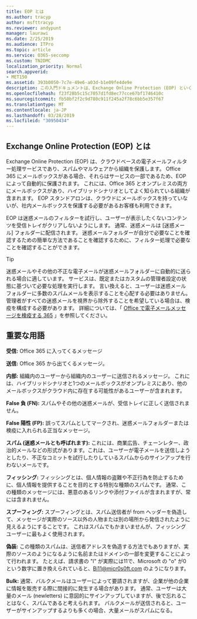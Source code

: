 ```yaml
---
title: EOP とは
ms.author: tracyp
author: msfttracyp
ms.reviewer: andypunt
manager: laurawi
ms.date: 2/25/2019
ms.audience: ITPro
ms.topic: article
ms.service: O365-seccomp
ms.custom: TN2DMC
localization_priority: Normal
search.appverid:
- MET150
ms.assetid: 393b0050-7c7e-49e6-a03d-b1e09fe4de9e
description: この入門ドキュメントは、Exchange Online Protection (EOP) といくつかの重要な用語を理解するのに役立ちます。 これは、exchange Online のクラウドホスト型メールボックスを保護している、または exchange Server 2016 などの社内メールボックスを保護している EOP スタンドアロンのお客様に対して適用されます。
ms.openlocfilehash: f23f28b5c15c7057d1fd8ec77cce67bf1746410c
ms.sourcegitcommit: fb50bf2f2c9d780c911f245a2f78c6bb5e357f67
ms.translationtype: MT
ms.contentlocale: ja-JP
ms.lasthandoff: 03/28/2019
ms.locfileid: "30950434"
---
```

## <a name="what-is-exchange-online-protection-eop"></a>Exchange Online Protection (EOP) とは

Exchange Online Protection (EOP) は、クラウドベースの電子メールフィルター処理サービスであり、スパムやマルウェアから組織を保護します。 Office 365 にメールボックスがある場合、それらはサービスの一部であるため、EOP によって自動的に保護されます。 これには、Office 365 とオンプレミスの両方にメールボックスがあり、ハイブリッドシナリオとしてよく知られている組織が含まれます。 EOP スタンドアロンは、クラウドにメールボックスを持っていないが、社内メールボックスを保護する必要があるお客様も利用できます。 

EOP は迷惑メールのフィルターを試行し、ユーザーが表示したくないコンテンツを受信トレイがクリアしないようにします。 通常、迷惑メールは [迷惑メール] フォルダーに配信されます。 迷惑メールフォルダーが自分で必要なことを確認するための簡単な方法であることを確認するために、フィルター処理で必要なことを確認することができます。  

> [!TIP]
> 迷惑メールやその他の不正な電子メールが迷惑メールフォルダーに自動的に送られる場合に適しています。 サービスは、既定またはカスタムの管理者設定の状態に基づいて必要な処理を実行します。 言い換えると、ユーザーは迷惑メールフォルダーに多数のスパムメールを表示することを心配する必要はありません。 管理者がすべての迷惑メールを視界から除外することを希望している場合は、検疫を構成する必要があります。 詳細については、「 [Office で電子メールメッセージを検疫する 365](../quarantine-email-messages.md) 」を参照してください。

## <a name="important-terms"></a>重要な用語

**受信:** Office 365 に入ってくるメッセージ

**送信:** Office 365 から出てくるメッセージ。

**内部:** 組織内のユーザーから組織内のユーザーに送信されるメッセージ。 これには、ハイブリッドシナリオと1つのメールボックスがオンプレミスにあり、他のメールボックスがクラウド内に存在する可能性があるユーザーが含まれます。

**False 負 (FN):** スパムやその他の迷惑メールが、受信トレイに正しく送信されません。

**False 陽性 (FP):** 誤ってスパムとしてマークされ、迷惑メールフォルダーまたは検疫に入れられる正当なメッセージ。

**スパム (迷惑メールとも呼ばれます):** これには、商業広告、チェーンレター、政治的メールなどの形式があります。これは、ユーザーが電子メールを送信しようとしたり、不正なコミットを試行したりしているスパムからのサインアップを行わないメールです。

**フィッシング:** フィッシングとは、個人情報の盗難や不正行為を防止するために、個人情報を提供することを目的とする特別な種類のスパムです。 通常、この種類のメッセージには、悪意のあるリンクや添付ファイルが含まれますが、常には含まれません。

**スプーフィング:** スプーフィングとは、スパム送信者が from ヘッダーを偽造して、メッセージが実際のソース以外の人物または別の場所から発信されたように見えるようにすることです。 これはスパムでもかまいませんが、フィッシングユーザーに最もよく使用されます。

**偽装:** この種類のスパムは、送信者アドレスを偽造する方法でもありますが、実際のソースのようになるように名前またはドメインの一部を変更することによって行われます。 たとえば、請求書の "l" が実際には11で、Microsoft の "o" が0という数字に置き換えられていると、Bi11@micr0s0ft.com のようになります。

**Bulk:** 通常、バルクメールはユーザーによって要請されますが、企業が他の企業に情報を販売する際に間接的に発生する場合があります。 通常、ユーザーは大量のメール (newletters) に意図的にサインアップしていますが、後で忘れることはなく、スパムであると考えられます。 バルクメールが送信されると、ユーザーがサインアップするよりも多くの場合、大量メールがスパムになる。
